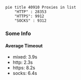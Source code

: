 
```mermaid
pie title 40910 Proxies in list
    "HTTP" : 28353
    "HTTPS": 9912
    "SOCKS" : 9312
```

### Some Info
#### Average Timeout

- mixed: 3.9s
- http: 2.3s
- https: 8.2s
- socks: 6.4s